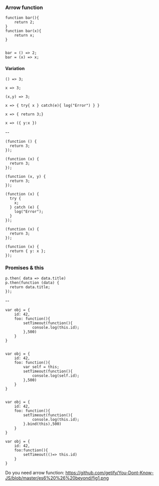### Arrow function 

	function bar(){
		return 2;
	}
	function bar(x){
		return x;
	}
	
	
	bar = () => 2;
	bar = (x) => x;

#### Variation 

	() => 3;
	
	x => 3;

	(x,y) => 3;

	x => { try{ x } catch(e){ log("Error") } }

	x => { return 3;}

	x => ({ y:x })
--
	
	(function () {
	  return 3;
	});

	(function (x) {
	  return 3;
	});

	(function (x, y) {
	  return 3;
	});

	(function (x) {
	  try {
	    x;
	  } catch (e) {
	    log("Error");
	  }
	});

	(function (x) {
	  return 3;
	});

	(function (x) {
	  return { y: x };
	});

### Promises & this

	p.then( data => data.title)
	p.then(function (data) {
	  return data.title;
	});

--

	
	var obj = {
		id: 42,
		foo: function(){
        	setTimeout(function(){
                console.log(this.id);
            },500)
        }
	}
	
	
	var obj = {
		id: 42,
		foo: function(){
			var self = this;
        	setTimeout(function(){
                console.log(self.id);
            },500)
        }
	}
	
	
	var obj = {
		id: 42,
		foo: function(){
        	setTimeout(function(){
                console.log(this.id);
            }.bind(this),500)
        }
	}
	
	var obj = {
		id: 42,
		foo:function(){
			setTimeout(()=> this.id)
		}
	}
	


Do you need arrow function: https://github.com/getify/You-Dont-Know-JS/blob/master/es6%20%26%20beyond/fig1.png
<!--stackedit_data:
eyJoaXN0b3J5IjpbMTMwMzY1MTI4OCwxMjE1OTgzODUyXX0=
-->
